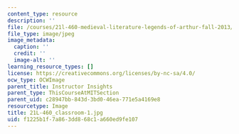 ```yaml
---
content_type: resource
description: ''
file: /courses/21l-460-medieval-literature-legends-of-arthur-fall-2013/f1225b1f7a863dd868c1a660ed9fe107_21L-460_classroom-1.jpg
file_type: image/jpeg
image_metadata:
  caption: ''
  credit: ''
  image-alt: ''
learning_resource_types: []
license: https://creativecommons.org/licenses/by-nc-sa/4.0/
ocw_type: OCWImage
parent_title: Instructor Insights
parent_type: ThisCourseAtMITSection
parent_uid: c28947bb-843d-3bd0-46ea-771e5a4169e8
resourcetype: Image
title: 21L-460_classroom-1.jpg
uid: f1225b1f-7a86-3dd8-68c1-a660ed9fe107
---
```

